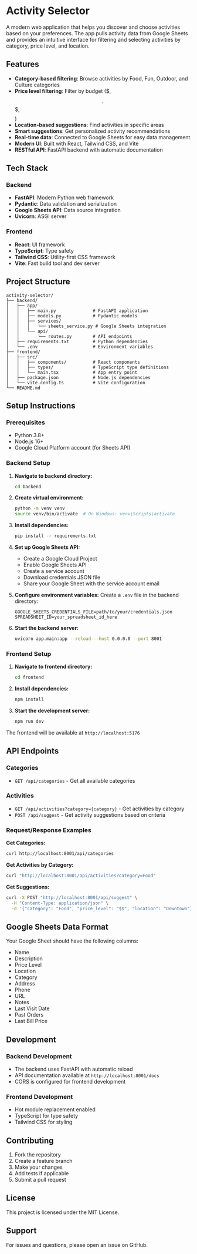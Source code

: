# Activity Selector

A modern web application that helps you discover and choose activities based on your preferences. The app pulls activity data from Google Sheets and provides an intuitive interface for filtering and selecting activities by category, price level, and location.

## Features

- **Category-based filtering**: Browse activities by Food, Fun, Outdoor, and Culture categories
- **Price level filtering**: Filter by budget ($, $$, $$$, $$$$)
- **Location-based suggestions**: Find activities in specific areas
- **Smart suggestions**: Get personalized activity recommendations
- **Real-time data**: Connected to Google Sheets for easy data management
- **Modern UI**: Built with React, Tailwind CSS, and Vite
- **RESTful API**: FastAPI backend with automatic documentation

## Tech Stack

### Backend
- **FastAPI**: Modern Python web framework
- **Pydantic**: Data validation and serialization
- **Google Sheets API**: Data source integration
- **Uvicorn**: ASGI server

### Frontend
- **React**: UI framework
- **TypeScript**: Type safety
- **Tailwind CSS**: Utility-first CSS framework
- **Vite**: Fast build tool and dev server

## Project Structure

```
activity-selector/
├── backend/
│   ├── app/
│   │   ├── main.py              # FastAPI application
│   │   ├── models.py            # Pydantic models
│   │   ├── services/
│   │   │   └── sheets_service.py # Google Sheets integration
│   │   └── api/
│   │       └── routes.py        # API endpoints
│   ├── requirements.txt         # Python dependencies
│   └── .env                     # Environment variables
├── frontend/
│   ├── src/
│   │   ├── components/          # React components
│   │   ├── types/               # TypeScript type definitions
│   │   └── main.tsx             # App entry point
│   ├── package.json             # Node.js dependencies
│   └── vite.config.ts           # Vite configuration
└── README.md
```

## Setup Instructions

### Prerequisites
- Python 3.8+
- Node.js 16+
- Google Cloud Platform account (for Sheets API)

### Backend Setup

1. **Navigate to backend directory:**
   ```bash
   cd backend
   ```

2. **Create virtual environment:**
   ```bash
   python -m venv venv
   source venv/bin/activate  # On Windows: venv\Scripts\activate
   ```

3. **Install dependencies:**
   ```bash
   pip install -r requirements.txt
   ```

4. **Set up Google Sheets API:**
   - Create a Google Cloud Project
   - Enable Google Sheets API
   - Create a service account
   - Download credentials JSON file
   - Share your Google Sheet with the service account email

5. **Configure environment variables:**
   Create a `.env` file in the backend directory:
   ```env
   GOOGLE_SHEETS_CREDENTIALS_FILE=path/to/your/credentials.json
   SPREADSHEET_ID=your_spreadsheet_id_here
   ```

6. **Start the backend server:**
   ```bash
   uvicorn app.main:app --reload --host 0.0.0.0 --port 8001
   ```

### Frontend Setup

1. **Navigate to frontend directory:**
   ```bash
   cd frontend
   ```

2. **Install dependencies:**
   ```bash
   npm install
   ```

3. **Start the development server:**
   ```bash
   npm run dev
   ```

The frontend will be available at `http://localhost:5176`

## API Endpoints

### Categories
- `GET /api/categories` - Get all available categories

### Activities
- `GET /api/activities?category={category}` - Get activities by category
- `POST /api/suggest` - Get activity suggestions based on criteria

### Request/Response Examples

**Get Categories:**
```bash
curl http://localhost:8001/api/categories
```

**Get Activities by Category:**
```bash
curl "http://localhost:8001/api/activities?category=Food"
```

**Get Suggestions:**
```bash
curl -X POST "http://localhost:8001/api/suggest" \
  -H "Content-Type: application/json" \
  -d '{"category": "Food", "price_level": "$$", "location": "Downtown"}'
```

## Google Sheets Data Format

Your Google Sheet should have the following columns:
- Name
- Description
- Price Level
- Location
- Category
- Address
- Phone
- URL
- Notes
- Last Visit Date
- Past Orders
- Last Bill Price

## Development

### Backend Development
- The backend uses FastAPI with automatic reload
- API documentation available at `http://localhost:8001/docs`
- CORS is configured for frontend development

### Frontend Development
- Hot module replacement enabled
- TypeScript for type safety
- Tailwind CSS for styling

## Contributing

1. Fork the repository
2. Create a feature branch
3. Make your changes
4. Add tests if applicable
5. Submit a pull request

## License

This project is licensed under the MIT License.

## Support

For issues and questions, please open an issue on GitHub. 